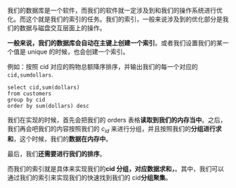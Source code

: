 我们的数据库是一个软件，而我们的软件就一定涉及到和我们的操作系统进行优化。而这个就是我们的索引的任务。我们的索引，一般来说涉及到的优化部分是我们的数据与磁盘交互层面上的操作。

**一般来说，我们的数据库会自动在主键上创建一个索引**。或者我们设置我们的某一个值是 unique 的时候，也会创建一个索引。


例如：按照 cid 对应的购物总额降序排序，并输出我们的每一个对应的 `cid,sumdollars`.

```
select cid,sum(dollars)
from customers
group by cid
order by sum(dollars) desc
```

我们在实现的时候，首先会把我们的 orders 表格**读取到我们的内存当中**。之后，我们再会吧我们的内容按照我们的 $c_{id}$ 来进行分组，并且按照我们的**分组进行求和**，这个时候，我们的**数据在内存中**。

最后，我们**还需要进行我们的排序**。

而我们的索引就是具体来实现我们的**cid 分组，对应数据求和，**。其中，我们可以通过我们的索引来实现我们的快速找到我们的 cid**分组聚集**。


